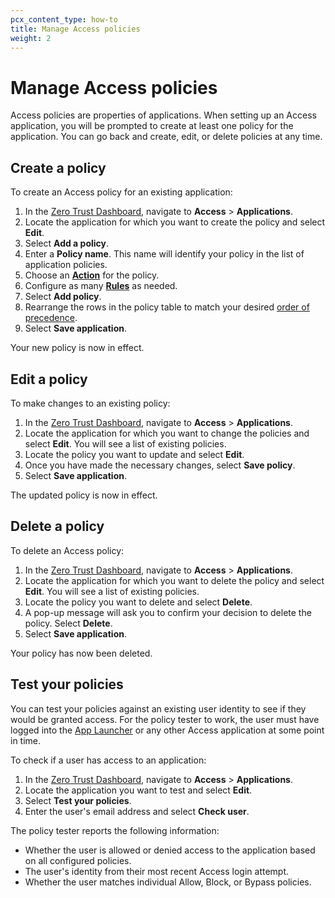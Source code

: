 ```yaml
---
pcx_content_type: how-to
title: Manage Access policies
weight: 2
---
```


# Manage Access policies

Access policies are properties of applications. When setting up an Access application, you will be prompted to create at least one policy for the application. You can go back and create, edit, or delete policies at any time.

## Create a policy

To create an Access policy for an existing application:

1. In the [Zero Trust Dashboard](https://one.dash.cloudflare.com/), navigate to **Access** > **Applications**.
2. Locate the application for which you want to create the policy and select **Edit**.
3. Select **Add a policy**.
4. Enter a **Policy name**. This name will identify your policy in the list of application policies.
5. Choose an [**Action**](/cloudflare-one/policies/access/#actions) for the policy.
6. Configure as many [**Rules**](/cloudflare-one/policies/access/#rule-types) as needed.
7. Select **Add policy**.
8. Rearrange the rows in the policy table to match your desired [order of precedence](/cloudflare-one/policies/access/#order-of-execution).
9. Select **Save application**.

Your new policy is now in effect.

## Edit a policy

To make changes to an existing policy:

1. In the [Zero Trust Dashboard](https://one.dash.cloudflare.com/), navigate to **Access** > **Applications**.
2. Locate the application for which you want to change the policies and select **Edit**. You will see a list of existing policies.
3. Locate the policy you want to update and select **Edit**.
4. Once you have made the necessary changes, select **Save policy**.
5. Select **Save application**.

The updated policy is now in effect.

## Delete a policy

To delete an Access policy:

1. In the [Zero Trust Dashboard](https://one.dash.cloudflare.com/), navigate to **Access** > **Applications**.
2. Locate the application for which you want to delete the policy and select **Edit**. You will see a list of existing policies.
3. Locate the policy you want to delete and select **Delete**.
4. A pop-up message will ask you to confirm your decision to delete the policy. Select **Delete**.
5. Select **Save application**.

Your policy has now been deleted.

## Test your policies

You can test your policies against an existing user identity to see if they would be granted access. For the policy tester to work, the user must have logged into the [App Launcher](/cloudflare-one/applications/app-launcher/) or any other Access application at some point in time.

To check if a user has access to an application:

1. In the [Zero Trust Dashboard](https://one.dash.cloudflare.com/), navigate to **Access** > **Applications**.
2. Locate the application you want to test and select **Edit**.
3. Select **Test your policies**.
4. Enter the user's email address and select **Check user**.

The policy tester reports the following information:

- Whether the user is allowed or denied access to the application based on all configured policies.
- The user's identity from their most recent Access login attempt.
- Whether the user matches individual Allow, Block, or Bypass policies.
